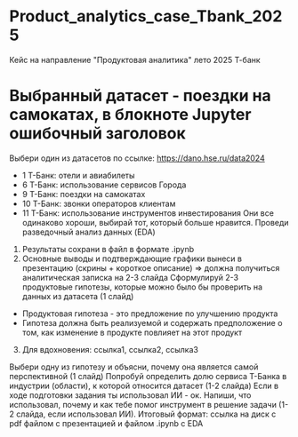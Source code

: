 # Product_analytics_case_Tbank_2025
Кейс на направление "Продуктовая аналитика" лето 2025 Т-банк

# Выбранный датасет - поездки на самокатах, в блокноте Jupyter ошибочный заголовок

Выбери один из датасетов по ссылке: https://dano.hse.ru/data2024
- 1 Т-Банк: отели и авиабилеты
- 6 Т-Банк: использование сервисов Города
- 9 Т-Банк: поездки на самокатах
- 10 Т-Банк: звонки операторов клиентам
- 11 Т-Банк: использование инструментов инвестирования
Они все одинаково хороши, выбирай тот, который больше нравится.
Проведи разведочный анализ данных (EDA)
1. Результаты сохрани в файл в формате .ipynb
2. Основные выводы и подтверждающие графики вынеси в презентацию (скрины + короткое описание) => должна получиться аналитическая записка на 2-3 слайда
Сформулируй 2-3 продуктовые гипотезы, которые можно было бы проверить на данных из датасета (1 слайд)
* Продуктовая гипотеза - это предложение по улучшению продукта
*  Гипотеза должна быть реализуемой и содержать предположение о том, как изменение в продукте повлияет на этот продукт

   
3. Для вдохновения: ссылка1, ссылка2, ссылка3
   
Выбери одну из гипотезу и объясни, почему она является самой перспективной (1 слайд)
Попробуй определить долю сервиса Т-Банка в индустрии (области), к которой относится датасет (1-2 слайда)
Если в ходе подготовки задания ты использовал ИИ - ок. Напиши, что использовал, почему и как тебе помог инструмент в решение задачи (1-2 слайда, если использовал ИИ).
Итоговый формат: ссылка на диск с pdf файлом с презентацией и файлом .ipynb с EDA
